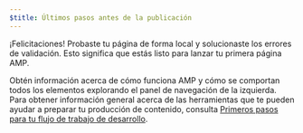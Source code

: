 ```yaml
---
$title: Últimos pasos antes de la publicación
---
```


¡Felicitaciones! Probaste tu página de forma local y solucionaste los errores de validación. Esto significa que estás listo para lanzar tu primera página AMP.

Obtén información acerca de cómo funciona AMP y cómo se comportan todos los elementos explorando el panel de navegación de la izquierda. Para obtener información general acerca de las herramientas que te pueden ayudar a preparar tu producción de contenido, consulta [Primeros pasos para tu flujo de trabajo de desarrollo](https://developers.google.com/web/tools/setup/).

